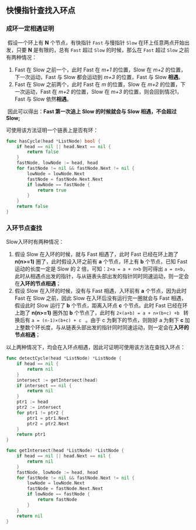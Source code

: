 ## 快慢指针查找入环点

### 成环一定相遇证明

​	假设一个环上有 **N** 个节点，有快指针 `Fast` 与慢指针 `Slow` 在环上任意两点开始出发，只要 **N** 是有限的，总有 `Fast` 超过 `Slow` 的时候，那么在 `Fast` 超过 `Slow` 之前有两种情况：

1. Fast 在 Slow 之前一个，此时 Fast 在 *m+1* 的位置，Slow 在 *m+2* 的位置，下一次运动，Fast 与 Slow 都会运动到 *m+3* 的位置，Fast 与 Slow **相遇**。
2. Fast 在 Slow 之前两个，此时 Fast 在 *m* 的位置，Slow 在 *m+2* 的位置，下一次运动，Fast 在 *m+2* 的位置，Slow 在 *m+3* 的位置，则会回到情况1，Fast 与 Slow 依然**相遇**。

​    因此可以得出：**Fast 第一次追上 Slow 的时候就会与 Slow 相遇，不会超过 Slow;**

可使用该方法证明一个链表上是否有环：

```go
func hasCycle(head *ListNode) bool {
	if head == nil || head.Next == nil {
		return false
	}
	fastNode, lowNode := head, head
	for fastNode != nil && fastNode.Next != nil {
		lowNode = lowNode.Next
		fastNode = fastNode.Next.Next
		if lowNode == fastNode {
			return true
		}
	}
	return false
}
```

### 入环节点查找

Slow入环时有两种情况：	

1. 假设 Slow 在入环的时候，就与 Fast 相遇了，此时 Fast 已经在环上跑了 **n(n>=1)** 圈了，此时假设入环之前有 **a** 个节点，环上有 **b** 个节点，已知 Fast 运动的长度一定是 Slow 的 2 倍，可知：`2×a = a + n×b` 则可得出 `a = n×b`，此时从相遇点出发的指针，与从链表头部出发的指针同时同速运动，则一定会在**入环的节点相遇**；
2. 假设 Slow 在入环的时候，没有与 Fast 相遇，入环前有 **a** 个节点，因为此时 Fast 在 Slow 之前，因此 Slow 在入环后没有运行完一圈就会与 Fast 相遇，假设此时 Slow 运行了 **b** 个节点，距离入环点 **c** 个节点。此时 Fast 已经在环上跑了 **n(n>=1)** 圈外加 **b** 个节点了，此时有 `2×(a+b) = a + n×(b+c) +b ` 转换后有 `a = (n-1)×(b+c) + c ` 。由于 c 为剩下的节点，则刚好 a 为剩下 **c** 加上整数个环长度，与从链表头部出发的指针同时同速运动，则一定会在**入环的节点相遇**；

以上两种情况下，均会在入环点相遇，因此可证明可使用该方法在查找入环点：

```go
func detectCycle(head *ListNode) *ListNode {
	if head == nil {
		return nil
	}
	intersect := getIntersect(head)
	if intersect == nil {
		return nil
	}
	ptr1 := head
	ptr2 := intersect
	for ptr1 != ptr2 {
		ptr1 = ptr1.Next
		ptr2 = ptr2.Next
	}
	return ptr1
}

func getIntersect(head *ListNode) *ListNode {
	if head == nil || head.Next == nil {
		return nil
	}
	fastNode, lowNode := head, head
	for fastNode != nil && fastNode.Next != nil {
		lowNode = lowNode.Next
		fastNode = fastNode.Next.Next
		if lowNode == fastNode {
			return fastNode
		}
	}
	return nil
}
```

